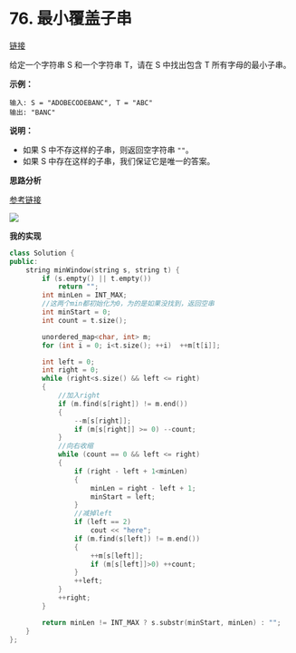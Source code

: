 # 76. 最小覆盖子串

[链接](https://leetcode-cn.com/problems/minimum-window-substring/description/)

给定一个字符串 S 和一个字符串 T，请在 S 中找出包含 T 所有字母的最小子串。

**示例：**

```
输入: S = "ADOBECODEBANC", T = "ABC"
输出: "BANC"
```

**说明：**

- 如果 S 中不存这样的子串，则返回空字符串 `""`。
- 如果 S 中存在这样的子串，我们保证它是唯一的答案。

**思路分析**

[参考链接](https://blog.csdn.net/u013115610/article/details/70257445)

![](https://img-blog.csdn.net/20170420132918776?watermark/2/text/aHR0cDovL2Jsb2cuY3Nkbi5uZXQvdTAxMzExNTYxMA==/font/5a6L5L2T/fontsize/400/fill/I0JBQkFCMA==/dissolve/70/gravity/SouthEast) 

**我的实现**

```c++
class Solution {
public:
	string minWindow(string s, string t) {
		if (s.empty() || t.empty())
			return "";
		int minLen = INT_MAX;
		//这两个min都初始化为0，为的是如果没找到，返回空串
		int minStart = 0;
		int count = t.size();

		unordered_map<char, int> m;
		for (int i = 0; i<t.size(); ++i)  ++m[t[i]];

		int left = 0;
		int right = 0;
		while (right<s.size() && left <= right)
		{
			//加入right
			if (m.find(s[right]) != m.end())
			{
				--m[s[right]];
				if (m[s[right]] >= 0) --count;
			}
			//向右收缩
			while (count == 0 && left <= right)
			{
				if (right - left + 1<minLen)
				{
					minLen = right - left + 1;
					minStart = left;
				}
				//减掉left
				if (left == 2)
					cout << "here";
				if (m.find(s[left]) != m.end())
				{
					++m[s[left]];
					if (m[s[left]]>0) ++count;
				}
				++left;
			}
			++right;
		}

		return minLen != INT_MAX ? s.substr(minStart, minLen) : "";
	}
};
```

